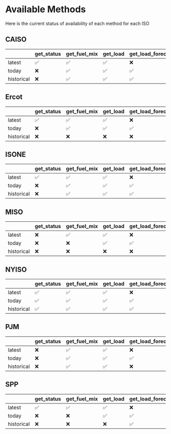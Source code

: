 # Available Methods

Here is the current status of availability of each method for each ISO

<!-- METHOD AVAILABILITY TABLE START -->
## CAISO
|            | get_status   | get_fuel_mix   | get_load   | get_load_forecast   | get_storage   |
|:-----------|:-------------|:---------------|:-----------|:--------------------|:--------------|
| latest     | &#x2705;     | &#x2705;       | &#x2705;   | &#10060;            | &#x2705;      |
| today      | &#10060;     | &#x2705;       | &#x2705;   | &#x2705;            | &#x2705;      |
| historical | &#10060;     | &#x2705;       | &#x2705;   | &#x2705;            | &#x2705;      |
## Ercot
|            | get_status   | get_fuel_mix   | get_load   | get_load_forecast   | get_storage   |
|:-----------|:-------------|:---------------|:-----------|:--------------------|:--------------|
| latest     | &#x2705;     | &#x2705;       | &#x2705;   | &#10060;            | &#10060;      |
| today      | &#10060;     | &#x2705;       | &#x2705;   | &#x2705;            | &#10060;      |
| historical | &#10060;     | &#10060;       | &#10060;   | &#10060;            | &#10060;      |
## ISONE
|            | get_status   | get_fuel_mix   | get_load   | get_load_forecast   | get_storage   |
|:-----------|:-------------|:---------------|:-----------|:--------------------|:--------------|
| latest     | &#x2705;     | &#x2705;       | &#x2705;   | &#10060;            | &#10060;      |
| today      | &#10060;     | &#x2705;       | &#x2705;   | &#x2705;            | &#10060;      |
| historical | &#10060;     | &#x2705;       | &#x2705;   | &#x2705;            | &#10060;      |
## MISO
|            | get_status   | get_fuel_mix   | get_load   | get_load_forecast   | get_storage   |
|:-----------|:-------------|:---------------|:-----------|:--------------------|:--------------|
| latest     | &#10060;     | &#x2705;       | &#x2705;   | &#10060;            | &#10060;      |
| today      | &#10060;     | &#10060;       | &#x2705;   | &#x2705;            | &#10060;      |
| historical | &#10060;     | &#10060;       | &#10060;   | &#10060;            | &#10060;      |
## NYISO
|            | get_status   | get_fuel_mix   | get_load   | get_load_forecast   | get_storage   |
|:-----------|:-------------|:---------------|:-----------|:--------------------|:--------------|
| latest     | &#x2705;     | &#x2705;       | &#x2705;   | &#10060;            | &#10060;      |
| today      | &#x2705;     | &#x2705;       | &#x2705;   | &#x2705;            | &#10060;      |
| historical | &#x2705;     | &#x2705;       | &#x2705;   | &#x2705;            | &#10060;      |
## PJM
|            | get_status   | get_fuel_mix   | get_load   | get_load_forecast   | get_storage   |
|:-----------|:-------------|:---------------|:-----------|:--------------------|:--------------|
| latest     | &#10060;     | &#x2705;       | &#x2705;   | &#10060;            | &#10060;      |
| today      | &#10060;     | &#x2705;       | &#x2705;   | &#x2705;            | &#10060;      |
| historical | &#10060;     | &#x2705;       | &#x2705;   | &#10060;            | &#10060;      |
## SPP
|            | get_status   | get_fuel_mix   | get_load   | get_load_forecast   | get_storage   |
|:-----------|:-------------|:---------------|:-----------|:--------------------|:--------------|
| latest     | &#x2705;     | &#x2705;       | &#x2705;   | &#10060;            | &#10060;      |
| today      | &#10060;     | &#10060;       | &#x2705;   | &#x2705;            | &#10060;      |
| historical | &#10060;     | &#10060;       | &#10060;   | &#x2705;            | &#10060;      |

<!-- METHOD AVAILABILITY TABLE END -->
